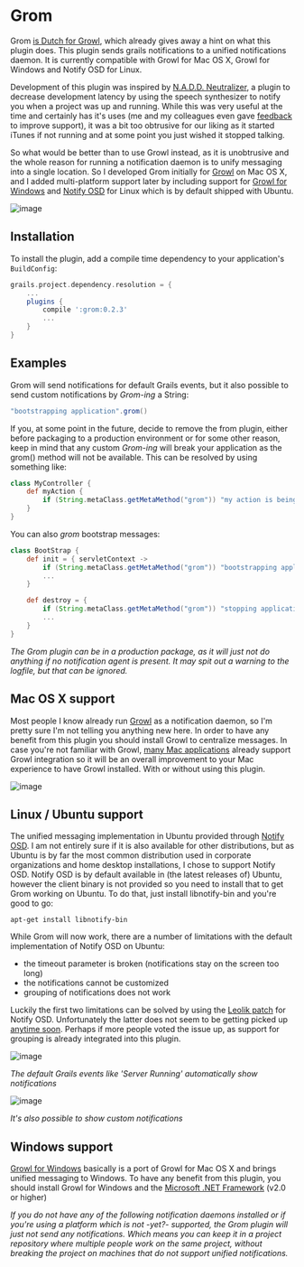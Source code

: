 # Grom
Grom [is Dutch for Growl](http://www.mijnwoordenboek.nl/werkwoord/grommen), which already gives away a hint on what this plugin does. This plugin sends grails notifications to a unified notifications daemon. It is currently compatible with Growl for Mac OS X, Growl for Windows and Notify OSD for Linux.

Development of this plugin was inspired by [N.A.D.D. Neutralizer](http://www.grails.org/plugin/nadd-neutralizer), a plugin to decrease development latency by using the speech synthesizer to notify you when a project was up and running. While this was very useful at the time and certainly has it's uses (me and my colleagues even gave [feedback](http://phatness.com/2010/04/nadd-neutralizer/) to improve support), it was a bit too obtrusive for our  liking as it started iTunes if not running and at some point you just wished it stopped talking.

So what would be better than to use Growl instead, as it is unobtrusive and the whole reason for running a notification daemon is to unify messaging into a single location. So I developed Grom initially for [Growl](http://growl.info/) on Mac OS X, and I added multi-platform support later by including support for [Growl for Windows](http://www.growlforwindows.com) and [Notify OSD](https://wiki.ubuntu.com/NotifyOSD) for Linux which is by default shipped with Ubuntu.

![image](http://grails.org/wikiImage/screenshots-754/Grom_with_Growl_on_Mac_OS_X_-_2.png)

## Installation
To install the plugin, add a compile time dependency to your application's ```BuildConfig```:

```groovy
grails.project.dependency.resolution = {
	...
	plugins {
		compile ':grom:0.2.3'
		...
	}
}
```

## Examples
Grom will send notifications for default Grails events, but it also possible to send custom notifications by *Grom-ing* a String:

```groovy
"bootstrapping application".grom()
```

If you, at some point in the future, decide to remove the from plugin, either before packaging to a production environment or for some other reason, keep in mind that any custom *Grom-ing* will break your application as the grom() method will not be available. This can be resolved by using something like:

```groovy
class MyController {
	def myAction {
		if (String.metaClass.getMetaMethod("grom")) "my action is being called".grom()
	}
}
```

You can also *grom* bootstrap messages:

```groovy
class BootStrap {
	def init = { servletContext ->
		if (String.metaClass.getMetaMethod("grom")) "bootstrapping application".grom()
		...
	}

	def destroy = {
		if (String.metaClass.getMetaMethod("grom")) "stopping application...".grom()
		...
	}
} 
```

*The Grom plugin can be in a production package, as it will just not do anything if no notification agent is present. It may spit out a warning to the logfile, but that can be ignored.*

## Mac OS X support
Most people I know already run [Growl](http://growl.info/) as a notification daemon, so I'm pretty sure I'm not telling you anything new here. In order to have any benefit from this plugin you should install Growl to centralize messages. In case you're not familiar with Growl, [many Mac applications](http://growl.info/applications.php) already support Growl integration so it will be an overall improvement to your Mac experience to have Growl installed. With or without using this plugin.

![image](http://grails.org/wikiImage/screenshots-754/Grom_with_Growl_on_Mac_OS_X.png)

## Linux / Ubuntu support
The unified messaging implementation in Ubuntu provided through [Notify OSD](https://wiki.ubuntu.com/NotifyOSD). I am not entirely sure if it is also available for other distributions, but as Ubuntu is by far the most common distribution used in corporate organizations and home desktop installations, I chose to support Notify OSD. Notify OSD is by default available in (the latest releases of) Ubuntu, however the client binary is not provided so you need to install that to get Grom working on Ubuntu. To do that, just install libnotify-bin and you're good to go:

```
apt-get install libnotify-bin
```

While Grom will now work, there are a number of limitations with the default implementation of Notify OSD on Ubuntu:
* the timeout parameter is broken (notifications stay on the screen too long)
* the notifications cannot be customized
* grouping of notifications does not work

Luckily the first two limitations can be solved by using the [Leolik patch](http://www.webupd8.org/2010/05/finally-easy-way-to-customize-notify.html) for Notify OSD. Unfortunately the latter does not seem to be getting picked up [anytime soon](https://bugs.launchpad.net/ubuntu/+source/notify-osd/+bug/434913). Perhaps if more people voted the issue up, as support for grouping is already integrated into this plugin.

![image](http://grails.org/wikiImage/screenshots-754/Grom_with_Notify_OSD_on_Ubuntu.png)

*The default Grails events like 'Server Running' automatically show notifications*

![image](http://grails.org/wikiImage/screenshots-754/Grom_with_Notify_OSD_on_Ubuntu_2.png)

*It's also possible to show custom notifications*

## Windows support
[Growl for Windows](http://www.growlforwindows.com) basically is a port of Growl for Mac OS X and brings unified messaging to Windows. To have any benefit from this plugin, you should install Growl for Windows and the [Microsoft .NET Framework](http://msdn.microsoft.com/en-us/netframework) (v2.0 or higher)

*If you do not have any of the following notification daemons installed or if you're using a platform which is not -yet?- supported, the Grom plugin will just not send any notifications. Which means you can keep it in a project repository where multiple people work on the same project, without breaking the project on machines that do not support unified notifications.*
